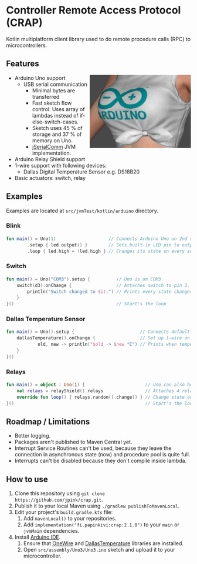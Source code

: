 # Controller Remote Access Protocol (CRAP)

Kotlin multiplatform client library used to do remote procedure calls (RPC) to microcontrollers.

## Features
<img alt="Arduino logo" src="src/site/arduino-boobs.jpg" style="float:right"/>

- Arduino Uno support
    - USB serial communication
        - Minimal bytes are transferred
        - Fast sketch flow control. Uses array of lambdas instead of if-else-switch-cases.
        - Sketch uses 45 % of storage and 37 % of memory on Uno.
        - [jSerialComm](https://github.com/Fazecast/jSerialComm) JVM implementation.
- Arduino Relay Shield support
- 1-wire support with following devices:
    - Dallas Digital Temperature Sensor e.g. DS18B20
- Basic actuators: switch, relay

## Examples

Examples are located at `src/jvmTest/kotlin/arduino` directory.

### Blink

```kotlin
fun main() = Uno(1)                    // Connects Arduino Uno on 2nd serial.
        .setup { led.output() }        // Sets built-in LED pin to output mode.
        .loop { led.high = !led.high } // Changes its state on every second (by default).
```

### Switch

```kotlin
fun main() = Uno("COM3").setup {          // Uno is on COM3.
    switch(d3).onChange {                 // Attaches switch to pin 3.
        println("Switch changed to $it.") // Prints every state changes.
    }
}()                                       // Start's the loop
```

### Dallas Temperature Sensor
```kotlin
fun main() = Uno().setup {                         // Connects default port.
    dallasTemperature().onChange {                 // Set up 1-wire on first free pin (D2)
            old, new -> println("$old -> $new °C") // Prints when temperature changes.
    }
}()
```

### Relays
```kotlin
fun main() = object : Uno(1) {                       // Uno can also be extended.
    val relays = relayShield().relays                // Attaches 4 relay shield.
    override fun loop() { relays.random().change() } // Change state on random relay.
}()                                                  // Start's the loop
```

## Roadmap / Limitations

- Better logging.
- Packages aren't published to Maven Central yet.
- Interrupt Service Routines can't be used, because they leave the connection in asynchronous state (now) and procedure pool is quite full.
- Interrupts can't be disabled because they don't compile inside lambda.

## How to use

1. Clone this repository using `git clone https://github.com/jpink/crap.git`.
2. Publish it to your local Maven using `./gradlew publishToMavenLocal`.
3. Edit your project's `build.gradle.kts` file:
   1. Add `mavenLocal()` to your repositories.
   2. Add `implementation("fi.papinkivi:crap:2.1.0")` to your `main` or `jvmMain` dependencies.
4. Install  [Arduino IDE](https://www.arduino.cc/en/software).
   1. Ensure that [OneWire](https://www.pjrc.com/teensy/td_libs_OneWire.html) and [DallasTemperature](https://github.com/milesburton/Arduino-Temperature-Control-Library) libraries are installed.
   2. Open `src/assembly/Uno3/Uno3.ino` sketch and upload it to your microcontroller.
